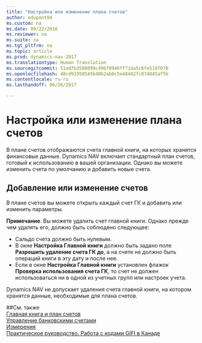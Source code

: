 ```yaml
---
title: "Настройка или изменение плана счетов"
author: edupont04
ms.custom: na
ms.date: 09/22/2016
ms.reviewer: na
ms.suite: na
ms.tgt_pltfrm: na
ms.topic: article
ms.prod: dynamics-nav-2017
ms.translationtype: Human Translation
ms.sourcegitcommit: 51adfb3588099c496f0946ff71da5c6fe518f070
ms.openlocfilehash: 48cd91958545b40b2ab0c5e48442fc874845af5b
ms.contentlocale: ru-ru
ms.lasthandoff: 06/26/2017

---
```


# <a name="set-up-or-change-the-chart-of-accounts"></a>Настройка или изменение плана счетов
В плане счетов отображаются счета главной книги, на которых хранятся финансовые данные. Dynamics NAV включает стандартный план счетов, готовый к использованию в вашей организации.
Однако вы можете изменить счета по умолчанию и добавить новые счета.  

## <a name="adding-or-changing-accounts"></a>Добавление или изменение счетов
В плане счетов вы можете открыть каждый счет ГК и добавить или изменить параметры.

**Примечание**. Вы можете удалить счет главной книги. Однако прежде чем удалять его, должно быть соблюдено следующее:  
- Сальдо счета должно быть нулевым.  
- В окне **Настройка Главной книги** должно быть задано поле **Разрешить удаление счета ГК до**, а на счете не должно быть операций книги в эту дату и после нее.  
- Если в окне **Настройка Главной книги** установлен флажок **Проверка использования счета ГК**, то счет не должен использоваться ни в одной из учетных групп или настроек учета.  

Dynamics NAV не допускает удаления счета главной книги, на котором хранятся данные, необходимые для плана счетов.  

##<a name="see-also"></a>См. также  
[Главная книга и план счетов](finance-setup-general-ledger.md)  
[Управление банковскими счетами](bank-manage-bank-accounts.md)  
[Измерения](finance-setup-dimensions.md)  
[Практическое руководство. Работа с кодами GIFI в Канаде](ca-finance-setup-work-GiFI-codes.md)

